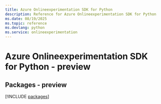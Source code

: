 ```yaml
---
title: Azure Onlineexperimentation SDK for Python
description: Reference for Azure Onlineexperimentation SDK for Python
ms.date: 08/19/2025
ms.topic: reference
ms.devlang: python
ms.service: onlineexperimentation
---
```

# Azure Onlineexperimentation SDK for Python - preview
## Packages - preview
[!INCLUDE [packages](onlineexperimentation-index.md)]